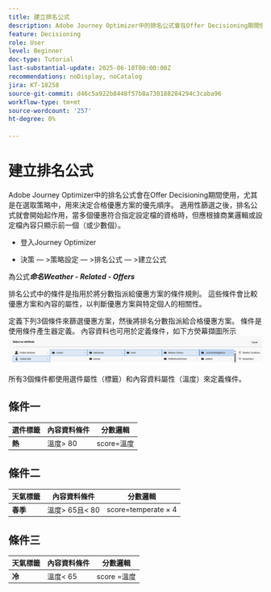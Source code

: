 ```yaml
---
title: 建立排名公式
description: Adobe Journey Optimizer中的排名公式會在Offer Decisioning期間使用，尤其是在選取策略中，用來決定合格優惠方案的優先順序。
feature: Decisioning
role: User
level: Beginner
doc-type: Tutorial
last-substantial-update: 2025-06-10T00:00:00Z
recommendations: noDisplay, noCatalog
jira: KT-18258
source-git-commit: d46c5a922b8448f57b8a730188284294c3caba96
workflow-type: tm+mt
source-wordcount: '257'
ht-degree: 0%

---
```


# 建立排名公式

Adobe Journey Optimizer中的排名公式會在Offer Decisioning期間使用，尤其是在選取策略中，用來決定合格優惠方案的優先順序。 適用性篩選之後，排名公式就會開始起作用，當多個優惠符合指定設定檔的資格時，但應根據商業邏輯或設定檔內容只顯示前一個（或少數個）。

* 登入Journey Optimizer

* 決策 — >策略設定 — >排名公式 — >建立公式

為公式&#x200B;_&#x200B;**命名Weather - Related - Offers**&#x200B;_



排名公式中的條件是指用於將分數指派給優惠方案的條件規則。 這些條件會比較優惠方案和內容的屬性，以判斷優惠方案與特定個人的相關性。

定義下列3個條件來篩選優惠方案，然後將排名分數指派給合格優惠方案。 條件是使用條件產生器定義。 內容資料也可用於定義條件，如下方熒幕擷圖所示
![contxt-data](assets/context-data.png)

所有3個條件都使用選件屬性（標籤）和內容資料屬性（溫度）來定義條件。

## 條件一

| **選件標籤** | **內容資料條件** | **分數邏輯** |
|------------------|---------------------|-------------------------------------|
| **熱** | 溫度> 80 | score=溫度 |


## 條件二

| **天氣標籤** | **內容資料條件** | **分數邏輯** |
|------------------|---------------------------|----------------------------------------------|
| **春季** | 溫度> 65且&lt; 80 | score=temperate × 4 |

## 條件三

| **天氣標籤** | **內容資料條件** | **分數邏輯** |
|------------------|---------------------------|----------------------------------------------|
| **冷** | 溫度&lt; 65 | score =溫度 |
